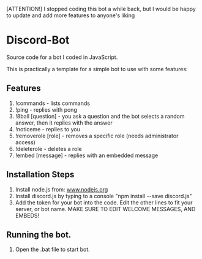 [ATTENTION!]
I stopped coding this bot a while back, but I would be happy to update and add more features to anyone's liking

# Discord-Bot
Source code for a bot I coded in JavaScript.


This is practically a template for a simple bot to use with some features:

Features
-------------
1. !commands - lists commands
2. !ping - replies with pong
3. !8ball [question] - you ask a question and the bot selects a random answer, then it replies with the answer
4. !noticeme - replies to you 
5. !removerole [role] - removes a specific role (needs administrator access)
6. !deleterole - deletes a role
7. !embed [message] - replies with an embedded message


Installation Steps
--------------------
1. Install node.js from: www.nodejs.org
2. Install discord.js by typing to a console "npm install --save discord.js"
3. Add the token for your bot into the code. Edit the other lines to fit your server, or bot name. MAKE SURE TO EDIT WELCOME MESSAGES, AND EMBEDS!



Running the bot.
-------------------
1. Open the .bat file to start bot.



